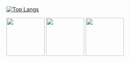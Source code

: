 [![Top Langs](https://github-readme-stats.vercel.app/api/top-langs/?username=twsau&layout=compact&theme=dark)](https://github.com/anuraghazra/github-readme-stats)
<!-- <img src="https://media4.giphy.com/media/TcdpZwYDPlWXC/giphy.gif"  width="300" height="150"> -->
<!-- <img src="https://github.com/twsau/twsau/blob/main/example.svg" width="300" height="200" alt="css-in-readme"> -->
<span>
  <img src="https://media.tenor.com/X7W4FpKyJ1YAAAAi/kermit-the-frog-kermit.gif" width="100" height="100">
<img src="https://media.tenor.com/Ls7cVPscFqoAAAAi/boi%CC%87i%CC%87i%CC%87.gif" width="100" height="100">
<img src="https://media.tenor.com/hraveb7dye0AAAAi/i-like-to-dance.gif" width="100" height="100">
</span>
